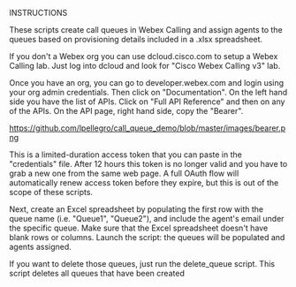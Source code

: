 INSTRUCTIONS

These scripts create call queues in Webex Calling and assign agents to the queues based on provisioning details included in a .xlsx spreadsheet.

If you don't a Webex org you can use dcloud.cisco.com to setup a Webex Calling lab. 
Just log into dcloud and look for "Cisco Webex Calling v3" lab.

Once you have an org, you can go to developer.webex.com and login using your org admin credentials.
Then click on "Documentation".
On the left hand side you have the list of APIs. Click on "Full API Reference" and then on any of the APIs. On the API page, right hand side, copy the "Bearer".

https://github.com/lpellegro/call_queue_demo/blob/master/images/bearer.png

This is a limited-duration access token that you can paste in the "credentials" file. 
After 12 hours this token is no longer valid and you have to grab a new one from the same web page.
A full OAuth flow will automatically renew access token before they expire, but this is out of the scope of these scripts.

Next, create an Excel spreadsheet by populating the first row with the queue name (i.e. "Queue1", "Queue2"), and include the agent's email under the specific queue.
Make sure that the Excel spreadsheet doesn't have blank rows or columns.
Launch the script: the queues will be populated and agents assigned.

If you want to delete those queues, just run the delete_queue script. This script deletes all queues that have been created
